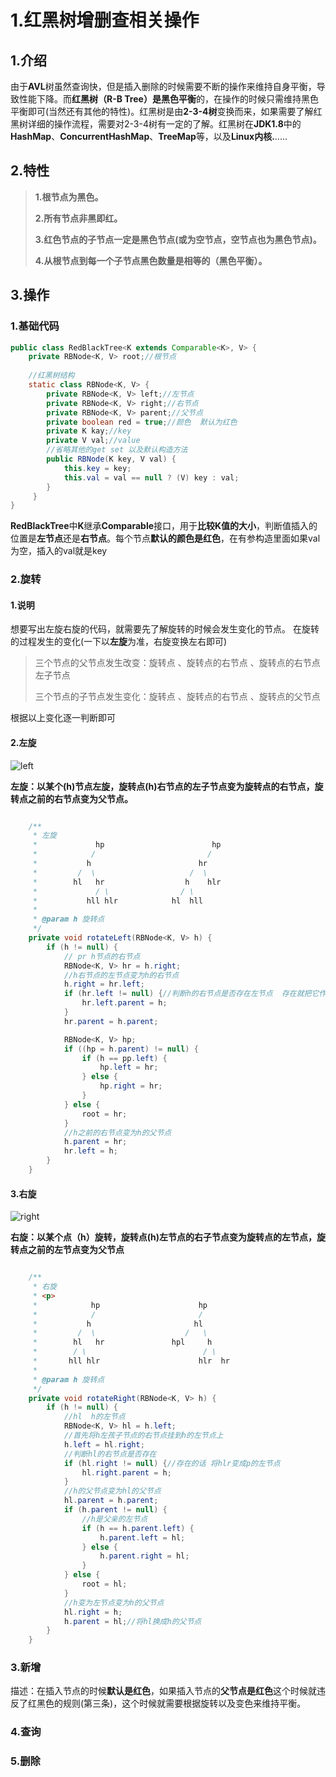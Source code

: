 # 1.红黑树增删查相关操作

## 1.介绍

​      由于**AVL**树虽然查询快，但是插入删除的时候需要不断的操作来维持自身平衡，导致性能下降。而**红黑树（R-B Tree）**是**黑色平衡**的，在操作的时候只需维持黑色平衡即可(当然还有其他的特性)。红黑树是由**2-3-4树**变换而来，如果需要了解红黑树详细的操作流程，需要对2-3-4树有一定的了解。红黑树在**JDK1.8**中的**HashMap**、**ConcurrentHashMap**、**TreeMap**等，以及**Linux内核.**.....

## 2.特性

> **1.根节点为黑色。**
>
> **2.所有节点非黑即红。**
>
> **3.红色节点的子节点一定是黑色节点(或为空节点，空节点也为黑色节点)。**
>
> **4.从根节点到每一个子节点黑色数量是相等的（黑色平衡）。**

## 3.操作

### 1.基础代码

```java
public class RedBlackTree<K extends Comparable<K>, V> {
    private RBNode<K, V> root;//根节点
    
    //红黑树结构
    static class RBNode<K, V> {
        private RBNode<K, V> left;//左节点
        private RBNode<K, V> right;//右节点
        private RBNode<K, V> parent;//父节点
        private boolean red = true;//颜色  默认为红色
        private K kay;//key
        private V val;//value
        //省略其他的get set 以及默认构造方法   
        public RBNode(K key, V val) {
            this.key = key;
            this.val = val == null ? (V) key : val;
        } 
     }
}
```

**RedBlackTree**中**K**继承**Comparable**接口，用于**比较K值的大小**，判断值插入的位置是**左节点**还是**右节点**。每个节点**默认的颜色是红色**，在有参构造里面如果val为空，插入的val就是key

### 2.旋转

#### 1.说明

想要写出左旋右旋的代码，就需要先了解旋转的时候会发生变化的节点。 在旋转的过程发生的变化(一下以**左旋**为准，右旋变换左右即可)

> 三个节点的父节点发生改变：旋转点 、旋转点的右节点 、旋转点的右节点左子节点 
>
> 三个节点的子节点发生变化：旋转点 、旋转点的右节点 、旋转点的父节点

根据以上变化逐一判断即可

#### 2.左旋

![left](\assets\left.gif)

**左旋：以某个(h)节点左旋，旋转点(h)右节点的左子节点变为旋转点的右节点，旋转点之前的右节点变为父节点。**

```java

    /**
     * 左旋
     *             hp                        hp
     *            /                         /
     *           h                        hr
     *         /  \                     /  \
     *        hl   hr                  h    hlr
     *             / \                / \
     *           hll hlr            hl  hll
     *
     * @param h 旋转点
     */
    private void rotateLeft(RBNode<K, V> h) {
        if (h != null) {
            // pr h节点的右节点
            RBNode<K, V> hr = h.right;
            //h右节点的左节点变为h的右节点
            h.right = hr.left;
            if (hr.left != null) {//判断h的右节点是否存在左节点  存在就把它作为
                hr.left.parent = h;
            }
            hr.parent = h.parent;

            RBNode<K, V> hp;
            if ((hp = h.parent) != null) {
                if (h == pp.left) {
                    hp.left = hr;
                } else {
                    hp.right = hr;
                }
            } else {
                root = hr;
            }
            //h之前的右节点变为h的父节点
            h.parent = hr;
            hr.left = h;
        }
    }
```



#### 3.右旋

![right](\assets\right.gif)

**右旋：以某个点（h）旋转，旋转点(h)左节点的右子节点变为旋转点的左节点，旋转点之前的左节点变为父节点**

```java

    /**
     * 右旋
     * <p>
     *            hp                      hp
     *            /                       /
     *           h                       hl
     *         /  \                    /   \
     *        hl   hr               hpl     h
     *        / \                          / \
     *       hll hlr                      hlr  hr
     *
     * @param h 旋转点
     */
    private void rotateRight(RBNode<K, V> h) {
        if (h != null) {
            //hl  h的左节点
            RBNode<K, V> hl = h.left;
            //首先将h左孩子节点的右节点挂到h的左节点上
            h.left = hl.right;
            //判断hl的右节点是否存在
            if (hl.right != null) {//存在的话 将hlr变成p的左节点
                hl.right.parent = h;
            }
            //h的父节点变为hl的父节点
            hl.parent = h.parent;
            if (h.parent != null) {
                //h是父亲的左节点
                if (h == h.parent.left) {
                    h.parent.left = hl;
                } else {
                    h.parent.right = hl;
                }
            } else {
                root = hl;
            }
            //h变为左节点变为h的父节点
            hl.right = h;
            h.parent = hl;//将hl换成h的父节点
        }
    }

```



### 3.新增

描述：在插入节点的时候**默认是红色**，如果插入节点的**父节点是红色**这个时候就违反了红黑色的规则(第三条)，这个时候就需要根据旋转以及变色来维持平衡。

### 4.查询

### 5.删除
